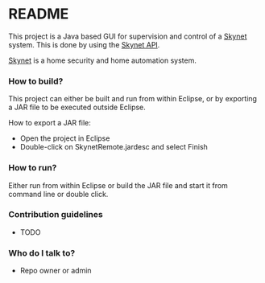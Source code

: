 # README #

This project is a Java based GUI for supervision and control of a [Skynet][skynet_site] system. This is done by using the [Skynet API][skynet_api_site].

[Skynet][skynet_site] is a home security and home automation system.

### How to build? ###
This project can either be built and run from within Eclipse, or by exporting a JAR file to be executed outside Eclipse.

How to export a JAR file:

* Open the project in Eclipse
* Double-click on SkynetRemote.jardesc and select Finish

### How to run? ###

Either run from within Eclipse or build the JAR file and start it from command line or double click.

### Contribution guidelines ###

* TODO

### Who do I talk to? ###

* Repo owner or admin

[skynet_site]: http://pihack.no-ip.org/pontus/projects/skynet/
[skynet_api_site]: http://pihack.no-ip.org/pontus/projects/skynet/#api